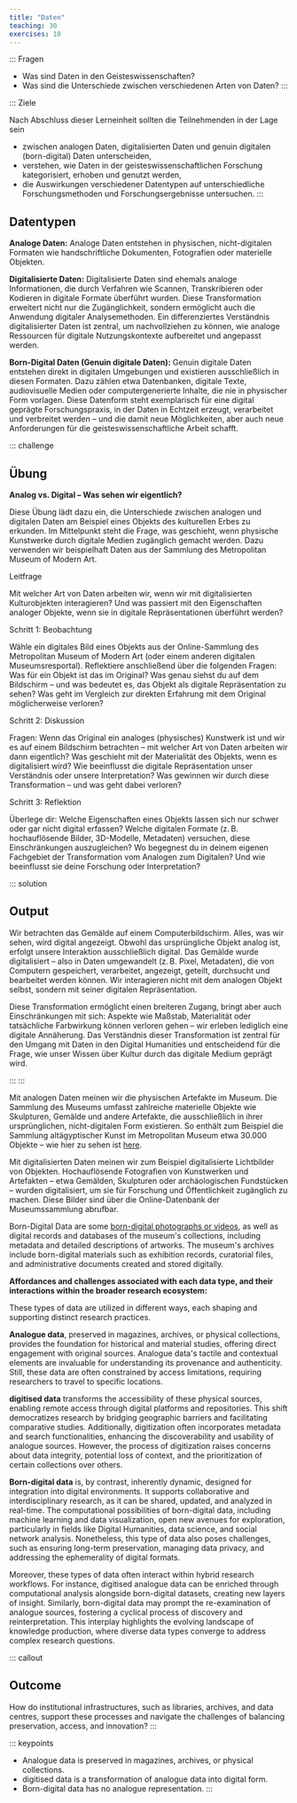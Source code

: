 ```yaml
---
title: "Daten"
teaching: 30
exercises: 10
---
```


::: Fragen 
- Was sind Daten in den Geisteswissenschaften?
- Was sind die Unterschiede zwischen verschiedenen Arten von Daten?
:::

::: Ziele   

Nach Abschluss dieser Lerneinheit sollten die Teilnehmenden in der Lage sein  

- zwischen analogen Daten, digitalisierten Daten und genuin digitalen (born-digital) Daten unterscheiden,
- verstehen, wie Daten in der geisteswissenschaftlichen Forschung kategorisiert, erhoben und genutzt werden,
- die Auswirkungen verschiedener Datentypen auf unterschiedliche Forschungsmethoden und Forschungsergebnisse untersuchen.
:::

## Datentypen

**Analoge Daten:**
Analoge Daten entstehen in physischen, nicht-digitalen Formaten wie handschriftliche Dokumenten, Fotografien oder materielle Objekten.

**Digitalisierte Daten:**
Digitalisierte Daten sind ehemals analoge Informationen, die durch Verfahren wie Scannen, Transkribieren oder Kodieren in digitale Formate überführt wurden. Diese Transformation erweitert nicht nur die Zugänglichkeit, sondern ermöglicht auch die Anwendung digitaler Analysemethoden.  Ein differenziertes Verständnis digitalisierter Daten ist zentral, um nachvollziehen zu können, wie analoge Ressourcen für digitale Nutzungskontexte aufbereitet und angepasst werden.

**Born-Digital Daten (Genuin digitale Daten):**
Genuin digitale Daten entstehen direkt in digitalen Umgebungen und existieren ausschließlich in diesen Formaten. Dazu zählen etwa Datenbanken, digitale Texte, audiovisuelle Medien oder computergenerierte Inhalte, die nie in physischer Form vorlagen. Diese Datenform steht exemplarisch für eine digital geprägte Forschungspraxis, in der Daten in Echtzeit erzeugt, verarbeitet und verbreitet werden – und die damit neue Möglichkeiten, aber auch neue Anforderungen für die geisteswissenschaftliche Arbeit schafft.


::: challenge
## Übung


**Analog vs. Digital – Was sehen wir eigentlich?**

Diese Übung lädt dazu ein, die Unterschiede zwischen analogen und digitalen Daten am Beispiel eines Objekts des kulturellen Erbes zu erkunden. Im Mittelpunkt steht die Frage, was geschieht, wenn physische Kunstwerke durch digitale Medien zugänglich gemacht werden.
Dazu verwenden wir beispielhaft Daten aus der Sammlung des Metropolitan Museum of Modern Art.   

Leitfrage   

Mit welcher Art von Daten arbeiten wir, wenn wir mit digitalisierten Kulturobjekten interagieren? Und was passiert mit den Eigenschaften analoger Objekte, wenn sie in digitale Repräsentationen überführt werden?   

Schritt 1: Beobachtung   

Wähle ein digitales Bild eines Objekts aus der Online-Sammlung des Metropolitan Museum of Modern Art (oder einem anderen digitalen Museumsresportal).
Reflektiere anschließend über die folgenden Fragen:
Was für ein Objekt ist das im Original?
Was genau siehst du auf dem Bildschirm – und was bedeutet es, das Objekt als digitale Repräsentation zu sehen?
Was geht im Vergleich zur direkten Erfahrung mit dem Original möglicherweise verloren?   

Schritt 2: Diskussion   

Fragen:
Wenn das Original ein analoges (physisches) Kunstwerk ist und wir es auf einem Bildschirm betrachten – mit welcher Art von Daten arbeiten wir dann eigentlich?
Was geschieht mit der Materialität des Objekts, wenn es digitalisiert wird?
Wie beeinflusst die digitale Repräsentation unser Verständnis oder unsere Interpretation?
Was gewinnen wir durch diese Transformation – und was geht dabei verloren?   

Schritt 3: Reflektion   

Überlege dir:
Welche Eigenschaften eines Objekts lassen sich nur schwer oder gar nicht digital erfassen?
Welche digitalen Formate (z. B. hochauflösende Bilder, 3D-Modelle, Metadaten) versuchen, diese Einschränkungen auszugleichen?
Wo begegnest du in deinem eigenen Fachgebiet der Transformation vom Analogen zum Digitalen? Und wie beeinflusst sie deine Forschung oder Interpretation?

::: solution 
## Output

Wir betrachten das Gemälde auf einem Computerbildschirm. Alles, was wir sehen, wird digital angezeigt. Obwohl das ursprüngliche Objekt analog ist, erfolgt unsere Interaktion ausschließlich digital. Das Gemälde wurde digitalisiert – also in Daten umgewandelt (z. B. Pixel, Metadaten), die von Computern gespeichert, verarbeitet, angezeigt, geteilt, durchsucht und bearbeitet werden können. Wir interagieren nicht mit dem analogen Objekt selbst, sondern mit seiner digitalen Repräsentation.

Diese Transformation ermöglicht einen breiteren Zugang, bringt aber auch Einschränkungen mit sich: Aspekte wie Maßstab, Materialität oder tatsächliche Farbwirkung können verloren gehen – wir erleben lediglich eine digitale Annäherung. Das Verständnis dieser Transformation ist zentral für den Umgang mit Daten in den Digital Humanities und entscheidend für die Frage, wie unser Wissen über Kultur durch das digitale Medium geprägt wird.   

:::
:::  

Mit analogen Daten meinen wir die physischen Artefakte im Museum. Die Sammlung des Museums umfasst zahlreiche materielle Objekte wie Skulpturen, Gemälde und andere Artefakte, die ausschließlich in ihrer ursprünglichen, nicht-digitalen Form existieren. So enthält zum Beispiel die Sammlung altägyptischer Kunst im Metropolitan Museum etwa 30.000 Objekte – wie hier zu sehen ist [here](https://www.metmuseum.org/about-the-met/collection-areas/egyptian-art).

Mit digitalisierten Daten meinen wir zum Beispiel digitalisierte Lichtbilder von Objekten. Hochauflösende Fotografien von Kunstwerken und Artefakten – etwa Gemälden, Skulpturen oder archäologischen Fundstücken – wurden digitalisiert, um sie für Forschung und Öffentlichkeit zugänglich zu machen. Diese Bilder sind über die Online-Datenbank der Museumssammlung abrufbar.

Born-Digital Data are some [born-digital photographs or videos](https://www.metmuseum.org/art/collection/search/302616), as well as digital records and databases of the museum's collections, including metadata and detailed descriptions of artworks. The museum's archives include born-digital materials such as exhibition records, curatorial files, and administrative documents created and stored digitally.

**Affordances and challenges associated with each data type, and their interactions within the broader research ecosystem:**

These types of data are utilized in different ways, each shaping and supporting distinct research practices.

**Analogue data**, preserved in magazines, archives, or physical collections, provides the foundation for historical and material studies, offering direct engagement with original sources. Analogue data's tactile and contextual elements are invaluable for understanding its provenance and authenticity. Still, these data are often constrained by access limitations, requiring researchers to travel to specific locations.

**digitised data** transforms the accessibility of these physical sources, enabling remote access through digital platforms and repositories. This shift democratizes research by bridging geographic barriers and facilitating comparative studies. Additionally, digitization often incorporates metadata and search functionalities, enhancing the discoverability and usability of analogue sources. However, the process of digitization raises concerns about data integrity, potential loss of context, and the prioritization of certain collections over others.

**Born-digital data** is, by contrast, inherently dynamic, designed for integration into digital environments. It supports collaborative and interdisciplinary research, as it can be shared, updated, and analyzed in real-time. The computational possibilities of born-digital data, including machine learning and data visualization, open new avenues for exploration, particularly in fields like Digital Humanities, data science, and social network analysis. Nonetheless, this type of data also poses challenges, such as ensuring long-term preservation, managing data privacy, and addressing the ephemerality of digital formats.

Moreover, these types of data often interact within hybrid research workflows. For instance, digitised analogue data can be enriched through computational analysis alongside born-digital datasets, creating new layers of insight. Similarly, born-digital data may prompt the re-examination of analogue sources, fostering a cyclical process of discovery and reinterpretation. This interplay highlights the evolving landscape of knowledge production, where diverse data types converge to address complex research questions. 
  
::: callout
## Outcome
How do institutional infrastructures, such as libraries, archives, and data centres, support these processes and navigate the challenges of balancing preservation, access, and innovation?
:::  
    
::: keypoints  
- Analogue data is preserved in magazines, archives, or physical collections. 
- digitised data is a transformation of analogue data into digital form. 
- Born-digital data has no analogue representation. 
:::  

